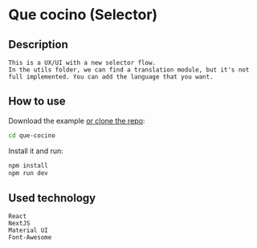# Que cocino (Selector)
## Description
```
This is a UX/UI with a new selector flow.
In the utils folder, we can find a translation module, but it's not full implemented. You can add the language that you want.
```
## How to use

Download the example [or clone the repo](https://github.com/damian-gianni/que-cocino.git):

```sh
cd que-cocino
```

Install it and run:

```sh
npm install
npm run dev
```
## Used technology
```
React
NextJS
Material UI
Font-Awesome
```
